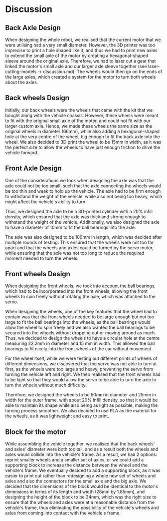 # Discussion
## Back Axle Design
When designing the whole robot, we realised that the current motor that we were utilising had a very small diameter. However, the 3D printer was too imprecise to print a hole shaped like it, and thus we had to print new axles to extend the small axle of the motor by creating a hexagonal-shaped sleeve around the original axle. Therefore, we had to laser cut a gear that linked the motor's small axle and our larger axle sleeve together (see laser-cutting-models -> discussion.md). The wheels would then go on the ends of the large axles, which created a system for the motor to turn both wheels about the axles.

## Back wheels Design
Initially, our back wheels were the wheels that came with the kit that we bought along with the vehicle chassis. However, these wheels were meant to fit with the original small axle of the motor, and could not fit with our larger custom axle. Hence, we made these wheels the same size as the original wheels in diameter (66mm), while also adding a hexagonal-shaped hole at the very centre of the wheel, big enough to fit the back axle into the wheel. We also decided to 3D print the wheel to be 15mm in width, as it was the perfect size to allow the wheels to have just enough friction to drive the vehicle forward. 

## Front Axle Design
One of the considerations we took when designing the axle was that the axle could not be too small, such that the axle connecting the wheels would be too thin and weak to hold up the vehicle. The axle had to be firm enough to withstand the weight of the vehicle, while also not being too heavy, which might affect the vehicle's ability to turn. 

Thus, we designed the axle to be a 3D-printed cylinder with a 20% infill density, which ensured that the axle was thick and strong enough to withstand the weight of the vehicle. Additionally, we also designed the axle to have a diameter of 10mm to fit the ball bearings into the axle. 

The axle was also designed to be 100mm in length, which was decided after multiple rounds of testing. This ensured that the wheels were not too far apart and that the wheels and axles could be turned by the servo motor, while ensuring that the axle was not too long to reduce the required moment needed to turn the wheels.

## Front wheels Design
When designing the front wheels, we took into account the ball bearings, which had to be incorporated into the front wheels, allowing the front wheels to spin freely without rotating the axle, which was attached to the servo.

When designing the wheels, one of the key features that the wheel had to contain was that the front wheels needed to be large enough but not too large to fit the ball bearings into the wheels, as the ball bearings would allow the wheel to spin freely and we also wanted the ball bearings to be secured into the wheels without dropping out or moving around as much. Thus, we decided to design the wheels to have a circular hole at the centre measuring 22.2mm in diameter and 15 mm in width. This allowed the ball bearings to fit nicely into the front wheels of the car without movement.

For the wheel itself, while we were testing out different prints of wheels of different dimensions, we discovered that the servo was not able to turn at first, as the wheels were too large and heavy, preventing the servo from turning the vehicle left and right. We then realised that the front wheels had to be light so that they would allow the servo to be able to turn the axle to turn the wheels without much difficulty. 

Therefore, we designed the wheels to be 50mm in diameter and 25mm in width for the outer frame, with about 20% infill density, so that it would be able to maintain its shape while also being as light as possible, making the turning process smoother. We also decided to use PLA as the material for the wheels, as it was lightweight and easy to print. 


## Block for the motor
While assembling the vehicle together, we realised that the back wheels' and axles' diameter were both too tall, and as a result both the wheels and axles would collide into the vehicle's frame. As a result, we had 2 options: reprint smaller wheels and a smaller set of axles, or we could add a supporting block to increase the distance between the wheel and the vehicle's frame. We eventually decided to add a supporting block, as it was easier to print out rather than redesigning a whole new set of wheels and axles and also the connectors for the small axle and the big axle. We decided that the dimensions of the block would be identical to the motor's dimensions in terms of its length and width (28mm by 1.85mm), and designing the height of the block to be 34mm, which was the right size to ensure that the wheels and axles were at a reasonable distance from the vehicle's frame, thus eliminating the possibility of the vehicle's wheels and axles from coming into contact with the vehicle's frame.
